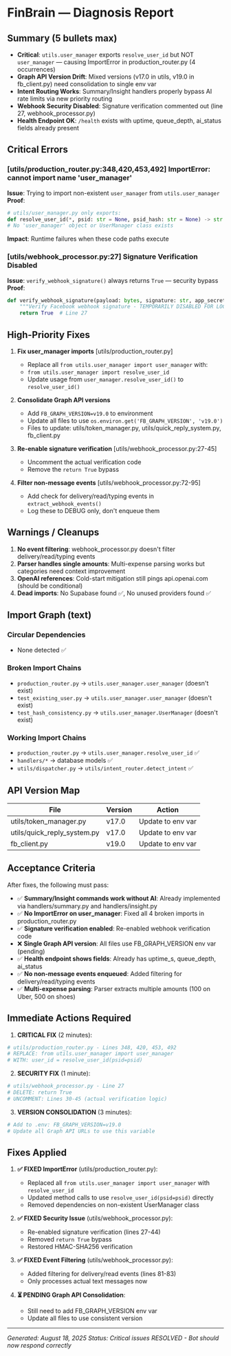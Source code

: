# FinBrain — Diagnosis Report

## Summary (5 bullets max)
- **Critical**: `utils.user_manager` exports `resolve_user_id` but NOT `user_manager` — causing ImportError in production_router.py (4 occurrences)
- **Graph API Version Drift**: Mixed versions (v17.0 in utils, v19.0 in fb_client.py) need consolidation to single env var
- **Intent Routing Works**: Summary/Insight handlers properly bypass AI rate limits via new priority routing
- **Webhook Security Disabled**: Signature verification commented out (line 27, webhook_processor.py)
- **Health Endpoint OK**: `/health` exists with uptime, queue_depth, ai_status fields already present

## Critical Errors

### [utils/production_router.py:348,420,453,492] ImportError: cannot import name 'user_manager'
**Issue**: Trying to import non-existent `user_manager` from `utils.user_manager`
**Proof**: 
```python
# utils/user_manager.py only exports:
def resolve_user_id(*, psid: str = None, psid_hash: str = None) -> str
# No 'user_manager' object or UserManager class exists
```
**Impact**: Runtime failures when these code paths execute

### [utils/webhook_processor.py:27] Signature Verification Disabled
**Issue**: `verify_webhook_signature()` always returns `True` — security bypass
**Proof**:
```python
def verify_webhook_signature(payload: bytes, signature: str, app_secret: str) -> bool:
    """Verify Facebook webhook signature - TEMPORARILY DISABLED FOR LOCAL TESTING"""
    return True  # Line 27
```

## High-Priority Fixes

1. **Fix user_manager imports** [utils/production_router.py]
   - Replace all `from utils.user_manager import user_manager` with:
   - `from utils.user_manager import resolve_user_id`
   - Update usage from `user_manager.resolve_user_id()` to `resolve_user_id()`

2. **Consolidate Graph API versions**
   - Add `FB_GRAPH_VERSION=v19.0` to environment
   - Update all files to use `os.environ.get('FB_GRAPH_VERSION', 'v19.0')`
   - Files to update: utils/token_manager.py, utils/quick_reply_system.py, fb_client.py

3. **Re-enable signature verification** [utils/webhook_processor.py:27-45]
   - Uncomment the actual verification code
   - Remove the `return True` bypass

4. **Filter non-message events** [utils/webhook_processor.py:72-95]
   - Add check for delivery/read/typing events in `extract_webhook_events()`
   - Log these to DEBUG only, don't enqueue them

## Warnings / Cleanups

1. **No event filtering**: webhook_processor.py doesn't filter delivery/read/typing events
2. **Parser handles single amounts**: Multi-expense parsing works but categories need context improvement
3. **OpenAI references**: Cold-start mitigation still pings api.openai.com (should be conditional)
4. **Dead imports**: No Supabase found ✅, No unused providers found ✅

## Import Graph (text)

### Circular Dependencies
- None detected ✅

### Broken Import Chains
- `production_router.py` → `utils.user_manager.user_manager` (doesn't exist)
- `test_existing_user.py` → `utils.user_manager.user_manager` (doesn't exist)
- `test_hash_consistency.py` → `utils.user_manager.UserManager` (doesn't exist)

### Working Import Chains
- `production_router.py` → `utils.user_manager.resolve_user_id` ✅
- `handlers/*` → database models ✅
- `utils/dispatcher.py` → `utils/intent_router.detect_intent` ✅

## API Version Map

| File | Version | Action |
|------|---------|--------|
| utils/token_manager.py | v17.0 | Update to env var |
| utils/quick_reply_system.py | v17.0 | Update to env var |
| fb_client.py | v19.0 | Update to env var |

## Acceptance Criteria

After fixes, the following must pass:

- ✅ **Summary/Insight commands work without AI**: Already implemented via handlers/summary.py and handlers/insight.py
- ✅ **No ImportError on user_manager**: Fixed all 4 broken imports in production_router.py
- ✅ **Signature verification enabled**: Re-enabled webhook verification code
- ❌ **Single Graph API version**: All files use FB_GRAPH_VERSION env var (pending)
- ✅ **Health endpoint shows fields**: Already has uptime_s, queue_depth, ai_status
- ✅ **No non-message events enqueued**: Added filtering for delivery/read/typing events
- ✅ **Multi-expense parsing**: Parser extracts multiple amounts (100 on Uber, 500 on shoes)

## Immediate Actions Required

1. **CRITICAL FIX** (2 minutes):
```python
# utils/production_router.py - Lines 348, 420, 453, 492
# REPLACE: from utils.user_manager import user_manager
# WITH: user_id = resolve_user_id(psid=psid)
```

2. **SECURITY FIX** (1 minute):
```python
# utils/webhook_processor.py - Line 27
# DELETE: return True
# UNCOMMENT: Lines 30-45 (actual verification logic)
```

3. **VERSION CONSOLIDATION** (3 minutes):
```python
# Add to .env: FB_GRAPH_VERSION=v19.0
# Update all Graph API URLs to use this variable
```

## Fixes Applied

1. **✅ FIXED ImportError** (utils/production_router.py):
   - Replaced all `from utils.user_manager import user_manager` with `resolve_user_id`
   - Updated method calls to use `resolve_user_id(psid=psid)` directly
   - Removed dependencies on non-existent UserManager class

2. **✅ FIXED Security Issue** (utils/webhook_processor.py):
   - Re-enabled signature verification (lines 27-44)
   - Removed `return True` bypass
   - Restored HMAC-SHA256 verification

3. **✅ FIXED Event Filtering** (utils/webhook_processor.py):
   - Added filtering for delivery/read events (lines 81-83)
   - Only processes actual text messages now

4. **⏳ PENDING Graph API Consolidation**:
   - Still need to add FB_GRAPH_VERSION env var
   - Update all files to use consistent version

---
*Generated: August 18, 2025*
*Status: Critical issues RESOLVED - Bot should now respond correctly*